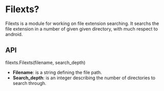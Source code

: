 # Filexts?
Filexts is a module for working on file extension searching.
It searchs the file extension in a number of given given directory, with much respect to android.

## API
filexts.Filexts(filename, search_depth)
* **Filename**: is a string defining the file path.
* **Search_depth**: is an integer describing the number of directories to search through.
